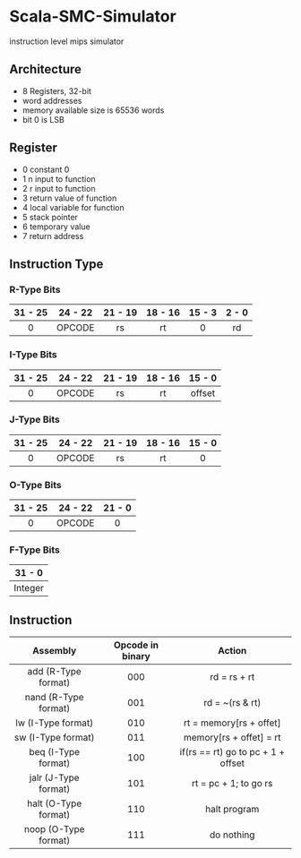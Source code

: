 # Scala-SMC-Simulator
instruction level mips simulator

## Architecture
- 8 Registers, 32-bit
- word addresses
- memory available size is 65536 words
- bit 0 is LSB

## Register
- 0 constant 0
- 1 n input to function
- 2 r input to function
- 3 return value of function
- 4 local variable for function
- 5 stack pointer
- 6 temporary value
- 7 return address 

## Instruction Type

### R-Type Bits
| 31 - 25 | 24 - 22 | 21 - 19 | 18 - 16 | 15 - 3 | 2 - 0 |
|:---:|:---:|:---:|:---:|:---:|:---:|
| 0 | OPCODE | rs | rt | 0 | rd |

### I-Type Bits
| 31 - 25 | 24 - 22 | 21 - 19 | 18 - 16 | 15 - 0 |
|:---:|:---:|:---:|:---:|:---:|
| 0 | OPCODE | rs | rt | offset |

### J-Type Bits
| 31 - 25 | 24 - 22 | 21 - 19 | 18 - 16 | 15 - 0 |
|:---:|:---:|:---:|:---:|:---:|
| 0 | OPCODE | rs | rt | 0 |

### O-Type Bits
| 31 - 25 | 24 - 22 | 21 - 0 |
|:---:|:---:|:---:|
| 0 | OPCODE | 0 |

### F-Type Bits
| 31 - 0 |
|:---:|
| Integer |

## Instruction
| Assembly | Opcode in binary  | Action  |
|:---:|:---:|:---:|
| add (R-Type format) | 000 | rd = rs + rt  |
| nand (R-Type format) | 001 | rd = ~(rs & rt) |
| lw (I-Type format) | 010 | rt = memory[rs + offet] |
| sw (I-Type format) | 011 | memory[rs + offet] = rt |
| beq (I-Type format) | 100 | if(rs == rt) go to pc + 1 + offset |
| jalr (J-Type format) | 101 | rt = pc + 1; to go rs |
| halt (O-Type format) | 110 | halt program |
| noop (O-Type format) | 111 | do nothing |

